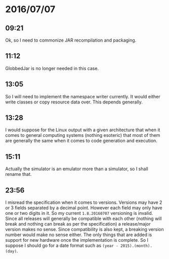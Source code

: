 # 2016/07/07

## 09:21

Ok, so I need to commonize JAR recompilation and packaging.

## 11:12

GlobbedJar is no longer needed in this case.

## 13:05

So I will need to implement the namespace writer currently. It would either
write classes or copy resource data over. This depends generally.

## 13:28

I would suppose for the Linux output with a given architecture that when it
comes to general computing systems (nothing esoteric) that most of them are
generally the same when it comes to code generation and execution.

## 15:11

Actually the simulator is an emulator more than a simulator, so I shall
rename that.

## 23:56

I misread the specification when it comes to versions. Versions may have 2 or
3 fields separated by a decimal point. However each field may only have one
or two digits in it. So my current `1.8.20160707` versioning is invalid.
Since all releases will generally be compatible with each other (nothing will
break and nothing can break as per the specification) a release/major version
makes no sense. Since compatibility is also kept, a breaking version number
would make no sense either. The only things that are added is support for
new hardware once the implementation is complete. So I suppose I should go
for a date format such as `(year - 2015).(month).(day)`.

